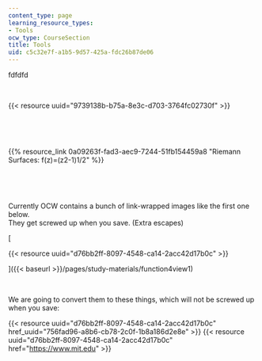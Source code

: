 ```yaml
---
content_type: page
learning_resource_types:
- Tools
ocw_type: CourseSection
title: Tools
uid: c5c32e7f-a1b5-9d57-425a-fdc26b87de06
---
```

fdfdfd

 

{{< resource uuid="9739138b-b75a-8e3c-d703-3764fc02730f" >}}

 

 

{{% resource_link 0a09263f-fad3-aec9-7244-51fb154459a8 "Riemann Surfaces: f(z)=(z2-1)1/2" %}}

 

 

Currently OCW contains a bunch of link-wrapped images like the first one below.  
They get screwed up when you save. (Extra escapes)

\[

{{< resource uuid="d76bb2ff-8097-4548-ca14-2acc42d17b0c" >}}

\]({{< baseurl >}}/pages/study-materials/function4view1)

 

We are going to convert them to these things, which will not be screwed up when you save:

{{< resource uuid="d76bb2ff-8097-4548-ca14-2acc42d17b0c" href_uuid="756fad96-a8b6-cb78-2c0f-1b8a186d2e8e" >}}
{{< resource uuid="d76bb2ff-8097-4548-ca14-2acc42d17b0c" href="https://www.mit.edu" >}}